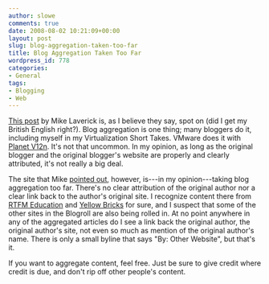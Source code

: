 ```yaml
---
author: slowe
comments: true
date: 2008-08-02 10:21:09+00:00
layout: post
slug: blog-aggregation-taken-too-far
title: Blog Aggregation Taken Too Far
wordpress_id: 778
categories:
- General
tags:
- Blogging
- Web
---
```


[This post](http://www.rtfm-ed.co.uk/?p=575) by Mike Laverick is, as I believe they say, spot on (did I get my British English right?). Blog aggregation is one thing; many bloggers do it, including myself in my Virtualization Short Takes. VMware does it with [Planet V12n](http://www.vmware.com/vmtn/planet/v12n/). It's not that uncommon. In my opinion, as long as the original blogger and the original blogger's website are properly and clearly attributed, it's not really a big deal.

The site that Mike [pointed out](http://vmware.dropcode.net), however, is---in my opinion---taking blog aggregation too far. There's no clear attribution of the original author nor a clear link back to the author's original site. I recognize content there from [RTFM Education](http://www.rtfm-ed.co.uk/) and [Yellow Bricks](http://www.yellow-bricks.com/) for sure, and I suspect that some of the other sites in the Blogroll are also being rolled in. At no point anywhere in any of the aggregated articles do I see a link back the original author, the original author's site, not even so much as mention of the original author's name. There is only a small byline that says "By: Other Website", but that's it.

If you want to aggregate content, feel free. Just be sure to give credit where credit is due, and don't rip off other people's content.
